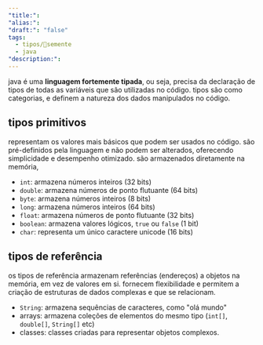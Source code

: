 ```yaml
---
"title:":
"alias:":
"draft:": "false"
tags:
  - tipos/🌱semente
  - java
"description:":
---
```

java é uma **linguagem fortemente tipada**, ou seja, precisa da declaração de tipos de todas as variáveis que são utilizadas no código. tipos são como categorias, e definem a natureza dos dados manipulados no código.

## tipos primitivos
representam os valores mais básicos que podem ser usados no código. são pré-definidos pela linguagem e não podem ser alterados, oferecendo simplicidade e desempenho otimizado. são armazenados diretamente na memória, 

- `int`: armazena números inteiros (32 bits)
- `double`: armazena números de ponto flutuante (64 bits)
- `byte`: armazena números inteiros (8 bits)  
- `long`: armazena números inteiros (64 bits)
- `float`: armazena números de ponto flutuante (32 bits)
- `boolean`: armazena valores lógicos, `true` ou `false` (1 bit)
- `char`: representa um único caractere unicode (16 bits)
## tipos de referência
os tipos de referência armazenam referências (endereços) a objetos na memória, em vez de valores em si. fornecem flexibilidade e permitem a criação de estruturas de dados complexas e que se relacionam.

- `String`: armazena sequências de caracteres, como "olá mundo"
- arrays: armazena coleções de elementos do mesmo tipo (`int[]`, `double[]`, `String[]` etc)
- classes: classes criadas para representar objetos complexos.